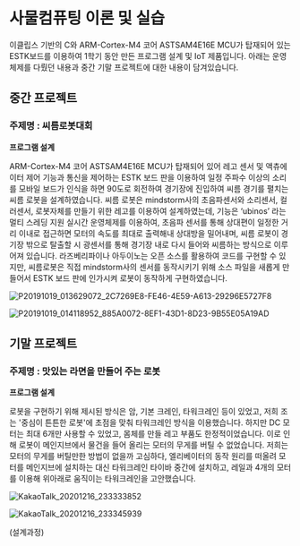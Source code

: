 # 사물컴퓨팅 이론 및 실습

이클립스 기반의 C와 ARM-Cortex-M4 코어 ASTSAM4E16E MCU가 탑재되어 있는 ESTK보드를 이용하여 1학기 동안 만든 프로그램 설계 및 IoT 제품입니다.
아래는 운영체제를 다뤘던 내용과 중간 기말 프로젝트에 대한 내용이 담겨있습니다.

## 중간 프로젝트
### **주제명**  : 씨름로봇대회

**프로그램 설계**

ARM-Cortex-M4 코어 ASTSAM4E16E MCU가 탑재되어 있어 레고 센서 및 액츄에이터 제어 기능과 통신을 제어하는 ESTK 보드 판을 이용하여 일정 주파수 이상의 소리를 모바일 보드가 인식을 하면 90도로 회전하여 경기장에 진입하여 씨름 경기를 펼치는 씨름 로봇을 설계하였습니다.
씨름 로봇은 mindstorm사의 초음파센서와 소리센서, 컬러센서, 로봇자체를 만들기 위한 레고를 이용하여 설계하였는데, 기능은 ‘ubinos’ 라는 멀티 스레딩 지원 실시간 운영체제를 이용하여, 초음파 센서를 통해 상대편이 일정한 거리 이내로 접근하면 모터의 속도를 최대로 출력해내 상대방을 밀어내며, 씨름 로봇이 경기장 밖으로 탈출할 시 광센서를 통해 경기장 내로 다시 들어와 씨름하는 방식으로 이루어져 있습니다. 
 라즈베리파이나 아두이노는 오픈 소스를 활용하여 코드를 구현할 수 있지만, 씨름로봇은 직접 mindstorm사의 센서를 동작시키기 위해 소스 파일을 새롭게 만들어서 ESTK 보드 판에 인가시켜 로봇이 동작하게 구현하였습니다.
 
![P20191019_013629072_2C7269E8-FE46-4E59-A613-29296E5727F8](https://user-images.githubusercontent.com/45071833/102361391-845b1b00-3ff6-11eb-97e4-d5310e87d33d.jpg)

![P20191019_014118952_885A0072-8EF1-43D1-8D23-9B55E05A19AD](https://user-images.githubusercontent.com/45071833/102361397-86bd7500-3ff6-11eb-848f-d12066b18b63.jpg)

## 기말 프로젝트

### **주제명** : 맛있는 라면을 만들어 주는 로봇

**프로그램 설계** 

로봇을 구현하기 위해 제시된 방식은 암, 기본 크레인, 타워크레인 등이 있었고, 저희 조는 '중심이 튼튼한 로봇'에 초점을 맞춰 타워크레인 방식을 이용했습니다. 하지만 DC 모터는 최대 6개만 사용할 수 있었고, 몸체를 만들 레고 부품도 한정적이었습니다. 이로 인해 로봇이 메인지브에서 물건을 들어 올리는 모터의 무게를 버틸 수 없었습니다. 저희는 모터의 무게를 버틸만한 방법이 없을까 고심하다, 엘리베이터의 동작 원리를 떠올려 모터를 메인지브에 설치하는 대신 타워크레인 타이바 중간에 설치하고, 레일과 4개의 모터를 이용해 위아래로 움직이는 타워크레인을 고안했습니다. 

![KakaoTalk_20201216_233333852](https://user-images.githubusercontent.com/45071833/102362022-40b4e100-3ff7-11eb-995f-643acd29be61.jpg)

![KakaoTalk_20201216_233345939](https://user-images.githubusercontent.com/45071833/102362062-4a3e4900-3ff7-11eb-9058-377a49036bfc.jpg)

(설계과정)
